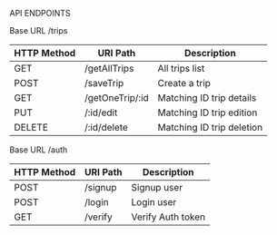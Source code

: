 API ENDPOINTS

Base URL  /trips

|    HTTP Method  | URI Path      |     Description           |
|-----------------|---------------|---------------------------|
|       GET       |  /getAllTrips | All trips list            |
|       POST      |  /saveTrip          | Create a trip             |
|      GET        |  /getOneTrip/:id       | Matching ID trip details  |
|      PUT        |  /:id/edit    | Matching ID trip edition  |
|     DELETE      |  /:id/delete  | Matching ID trip deletion |




Base URL  /auth

|      HTTP Method      | URI Path     |     Description      |
|-----------------------|--------------|----------------------|
|           POST        |  /signup     |      Signup user     |
|           POST        |  /login      |      Login user      |
|           GET         |  /verify     |   Verify Auth token  |



